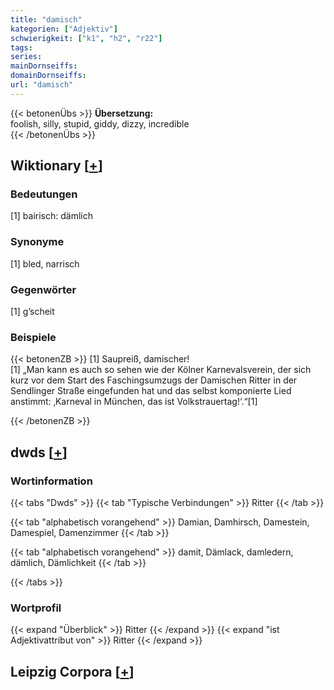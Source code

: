 ```yaml
---
title: "damisch"
kategorien: ["Adjektiv"]
schwierigkeit: ["k1", "h2", "r22"]
tags:
series:
mainDornseiffs:
domainDornseiffs:
url: "damisch"
---
```


{{< betonenÜbs >}}
**Übersetzung:**  
foolish, silly, stupid, giddy, dizzy, incredible  
{{< /betonenÜbs >}}

## Wiktionary [[+](https://de.wiktionary.org/wiki/damisch)]

### Bedeutungen
[1] bairisch: dämlich  

### Synonyme
[1] bled, narrisch  

### Gegenwörter
[1] g’scheit  

### Beispiele
{{< betonenZB >}}
[1] Saupreiß, damischer!  
[1] „Man kann es auch so sehen wie der Kölner Karnevalsverein, der sich kurz vor dem Start des Faschingsumzugs der Damischen Ritter in der Sendlinger Straße eingefunden hat und das selbst komponierte Lied anstimmt: ‚Karneval in München, das ist Volkstrauertag!‘.“[1]  

{{< /betonenZB >}}


## dwds [[+](https://www.dwds.de/wb/damisch)]

### Wortinformation
{{< tabs "Dwds" >}}
{{< tab "Typische Verbindungen" >}}
Ritter
{{< /tab >}}

{{< tab "alphabetisch vorangehend" >}}
Damian, Damhirsch, Damestein, Damespiel, Damenzimmer
{{< /tab >}}

{{< tab "alphabetisch vorangehend" >}}
damit, Dämlack, damledern, dämlich, Dämlichkeit
{{< /tab >}}

{{< /tabs >}}

### Wortprofil
{{< expand "Überblick" >}} Ritter {{< /expand >}}
{{< expand "ist Adjektivattribut von" >}} Ritter {{< /expand >}}

## Leipzig Corpora [[+](https://corpora.uni-leipzig.de/en/res?word=damisch&corpusId=deu_newscrawl-public_2018)]

